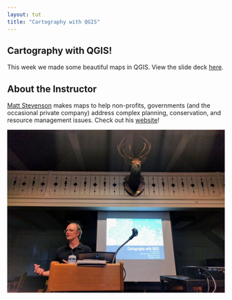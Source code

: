 ```yaml
---
layout: tut
title: "Cartography with QGIS"
---
```


## Cartography with QGIS!

This week we made some beautiful maps in QGIS. View the slide deck [here](https://docs.google.com/presentation/d/1nMosVjadS2wA2QEdUcQx_mFzePWPpBJSmm31t3T_258/edit?usp=sharing).

## About the Instructor

[Matt Stevenson](https://twitter.com/COREGIS) makes maps to help non-profits, governments (and the occasional private company) address complex planning, conservation, and resource management issues. Check out his [website](http://www.coregis.net/)!

![qgismapping1](/img/tut_cwqgis1.jpg)
